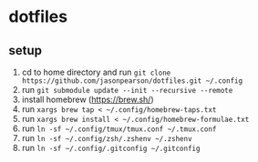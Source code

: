 # dotfiles

## setup

1. cd to home directory and run `git clone https://github.com/jasonpearson/dotfiles.git ~/.config`
2. run `git submodule update --init --recursive --remote`
3. install homebrew (https://brew.sh/)
4. run `xargs brew tap < ~/.config/homebrew-taps.txt`
5. run `xargs brew install < ~/.config/homebrew-formulae.txt`
6. run `ln -sf ~/.config/tmux/tmux.conf ~/.tmux.conf`
7. run `ln -sf ~/.config/zsh/.zshenv ~/.zshenv`
8. run `ln -sf ~/.config/.gitconfig ~/.gitconfig`
